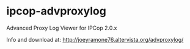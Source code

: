 ipcop-advproxylog
=================

Advanced Proxy Log Viewer for IPCop 2.0.x

Info and download at: http://joeyramone76.altervista.org/advproxylog/
